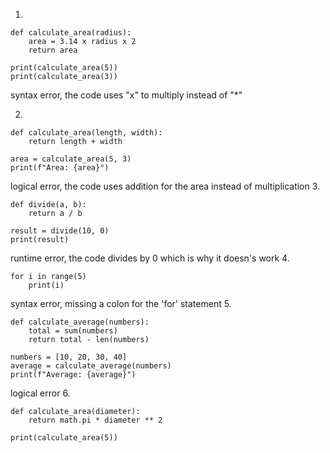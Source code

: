 1.
```
def calculate_area(radius):
    area = 3.14 x radius x 2
    return area

print(calculate_area(5))
print(calculate_area(3))
```
syntax error, the code uses "x" to multiply instead of "*"

2.
```
def calculate_area(length, width):
    return length + width

area = calculate_area(5, 3)
print(f"Area: {area}")
```
logical error, the code uses addition for the area instead of multiplication
3.
```
def divide(a, b):
    return a / b

result = divide(10, 0)
print(result)
```
runtime error, the code divides by 0 which is why it doesn's work
4.
```
for i in range(5)
    print(i)
```
syntax error, missing a colon for the 'for' statement
5.
```
def calculate_average(numbers):
    total = sum(numbers)
    return total - len(numbers)

numbers = [10, 20, 30, 40]
average = calculate_average(numbers)
print(f"Average: {average}")
```
logical error
6.
```
def calculate_area(diameter):
    return math.pi * diameter ** 2

print(calculate_area(5))
```
